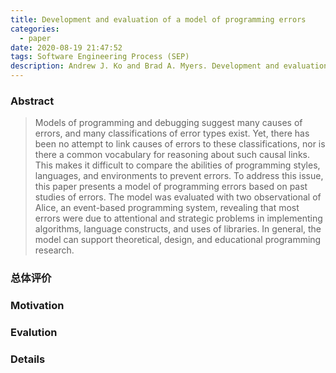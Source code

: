 ```yaml
---
title: Development and evaluation of a model of programming errors
categories:
  - paper
date: 2020-08-19 21:47:52
tags: Software Engineering Process (SEP)
description: Andrew J. Ko and Brad A. Myers. Development and evaluation of a model of programming errors
---
```


### Abstract
> Models of programming and debugging suggest many causes of errors, and many classifications of error types exist. Yet, there has been no attempt to link causes of errors to these classifications, nor is there a common vocabulary for reasoning about such causal links. This makes it difficult to compare the abilities of programming styles, languages, and environments to prevent errors. To address this issue, this paper presents a model of programming errors based on past studies of errors. The model was evaluated with two observational of Alice, an event-based programming system, revealing that most errors were due to attentional and strategic problems in implementing algorithms, language constructs, and uses of libraries. In general, the model can support theoretical, design, and educational programming research.

### 总体评价

### Motivation

### Evalution

### Details